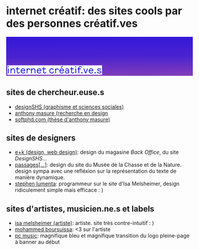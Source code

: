 # internet créatif: des sites cools par des personnes créatif.ves

![bannière](./img/banner.png)

## sites de chercheur.euse.s

- [designSHS (graphisme et sciences sociales)](https://laboratoire-graphique.fr/)
- [anthony masure (recherche en design](https://www.anthonymasure.com/)
- [softphd.com (thèse d'anthony masure)](http://www.softphd.com/)

## sites de designers
- [e+k (design, web design)](http://www.e-k.fr/): design du magasine *Back Office*, du site *DesignSHS*...
- [passages[...]](https://passages.site/): design du site du Musée de la Chasse et de la Nature. design sympa
  avec une refléxion sur la représentation du texte de manière dynamique.
- [stephen lumenta](https://stephenlumenta.com/): programmeur sur le site d'Isa Melsheimer, design ridiculement 
  simple mais efficace : )

## sites d'artistes, musicien.ne.s et labels

- [isa melsheimer (artiste)](https://isamelsheimer.com/): artiste. site très contre-intuitif : )
- [mohammed boursuissa](https://www.mohamedbourouissa.com/): <3 sur l'artiste 
- [pc music](https://pcmusic.info/): magnifique bleu et magnifique transition du logo pleine-page à banner au début
